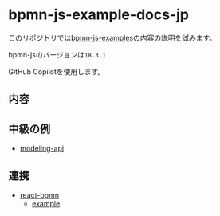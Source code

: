# bpmn-js-example-docs-jp

このリポジトリでは[bpmn-js-examples](https://github.com/bpmn-io/bpmn-js-examples)の内容の説明を試みます。

bpmn-jsのバージョンは`18.3.1`

GitHub Copilotを使用します。

## 内容

## 中級の例

* [modeling-api](./docs/modeling-api.md)

## 連携

* [react-bpmn](./docs/react-bpmn.md)
  * [example](./example-docs/react-bpmn.md)